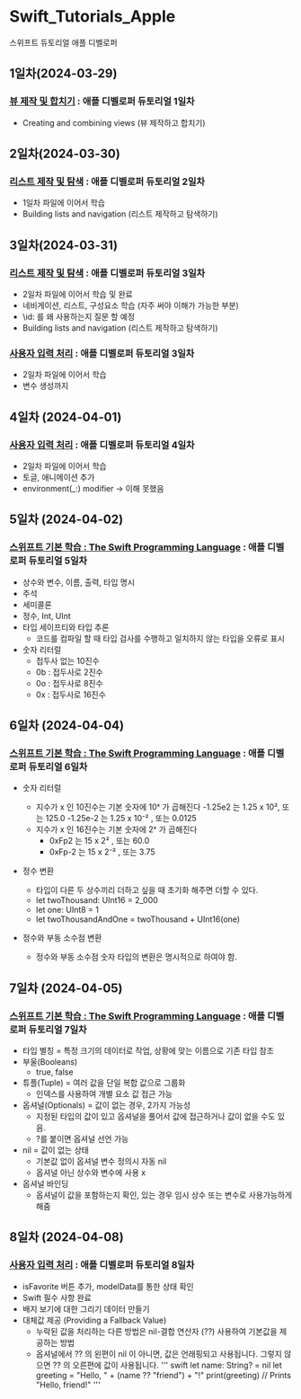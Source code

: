 # Swift_Tutorials_Apple
스위프트 듀토리얼 애플 디벨로퍼

## 1일차(2024-03-29)
### [뷰 제작 및 합치기](https://github.com/MFGangP/Swift_Tutorials_Apple/tree/main/SwiftUI%20essentials/Introducing%20SwiftUI) : 애플 디벨로퍼 듀토리얼 1일차

- Creating and combining views (뷰 제작하고 합치기)

## 2일차(2024-03-30)
### [리스트 제작 및 탐색](https://github.com/MFGangP/Swift_Tutorials_Apple/tree/main/SwiftUI%20essentials/Introducing%20SwiftUI) : 애플 디벨로퍼 듀토리얼 2일차

- 1일차 파일에 이어서 학습
- Building lists and navigation (리스트 제작하고 탐색하기)

## 3일차(2024-03-31)
### [리스트 제작 및 탐색](https://github.com/MFGangP/Swift_Tutorials_Apple/tree/main/SwiftUI%20essentials/Introducing%20SwiftUI) : 애플 디벨로퍼 듀토리얼 3일차

- 2일차 파일에 이어서 학습 및 완료
- 네비게이션, 리스트, 구성요소 학습 (자주 써야 이해가 가능한 부분)
- \id: 를 왜 사용하는지 질문 할 예정
- Building lists and navigation (리스트 제작하고 탐색하기)

### [사용자 입력 처리](https://github.com/MFGangP/Swift_Tutorials_Apple/tree/main/SwiftUI%20essentials/Introducing%20SwiftUI) : 애플 디벨로퍼 듀토리얼 3일차

- 2일차 파일에 이어서 학습
- 변수 생성까지

## 4일차 (2024-04-01)
### [사용자 입력 처리](https://github.com/MFGangP/Swift_Tutorials_Apple/tree/main/SwiftUI%20essentials/Introducing%20SwiftUI) : 애플 디벨로퍼 듀토리얼 4일차

- 2일차 파일에 이어서 학습
- 토글, 애니메이션 추가
- environment(_:) modifier -> 이해 못했음

## 5일차 (2024-04-02)
### [스위프트 기본 학습 : The Swift Programming Language](https://bbiguduk.gitbook.io/swift/language-guide-1/the-basics) : 애플 디벨로퍼 듀토리얼 5일차

- 상수와 변수, 이름, 출력, 타입 명시
- 주석
- 세미콜론
- 정수, Int, UInt
- 타입 세이프티와 타입 추론
    - 코드를 컴파일 할 때 타입 검사를 수행하고 일치하지 않는 타입을 오류로 표시
- 숫자 리터럴
    - 접두사 없는 10진수
    - 0b : 접두사로 2진수
    - 0o : 접두사로 8진수
    - 0x : 접두사로 16진수

## 6일차 (2024-04-04)
### [스위프트 기본 학습 : The Swift Programming Language](https://bbiguduk.gitbook.io/swift/language-guide-1/the-basics) : 애플 디벨로퍼 듀토리얼 6일차

- 숫자 리터럴
    - 지수가 x 인 10진수는 기본 숫자에 10ˣ 가 곱해진다
        -1.25e2 는 1.25 x 10², 또는 125.0
        -1.25e-2 는 1.25 x 10⁻² , 또는 0.0125
    - 지수가 x 인 16진수는 기본 숫자에 2ˣ 가 곱해진다
        - 0xFp2 는 15 x 2² , 또는 60.0
        - 0xFp-2 는 15 x 2⁻² , 또는 3.75
- 정수 변환
    - 타입이 다른 두 상수끼리 더하고 싶을 때 초기화 해주면 더할 수 있다.
    - let twoThousand: UInt16 = 2_000
    - let one: UInt8 = 1
    - let twoThousandAndOne = twoThousand + UInt16(one)

- 정수와 부동 소수점 변환
    - 정수와 부동 소수점 숫자 타입의 변환은 명시적으로 하여야 함.
    
## 7일차 (2024-04-05)
### [스위프트 기본 학습 : The Swift Programming Language](https://bbiguduk.gitbook.io/swift/language-guide-1/the-basics) : 애플 디벨로퍼 듀토리얼 7일차

- 타입 별칭 = 특정 크기의 데이터로 작업, 상황에 맞는 이름으로 기존 타입 참조
- 부울(Booleans)
    - true, false
- 튜플(Tuple) = 여러 값을 단일 복합 값으로 그룹화
    - 인덱스를 사용하여 개별 요소 값 접근 가능
- 옵셔널(Optionals) = 값이 없는 경우, 2가지 가능성
    - 지정된 타입의 값이 있고 옵셔널을 풀어서 값에 접근하거나 값이 없을 수도 있음.
    - ?를 붙이면 옵셔널 선언 가능
- nil = 값이 없는 상태
    - 기본값 없이 옵셔널 변수 정의시 자동 nil
    - 옵셔널 아닌 상수와 변수에 사용 x
- 옵셔널 바인딩
    - 옵셔널이 값을 포함하는지 확인, 있는 경우 임시 상수 또는 변수로 사용가능하게 해줌
    
## 8일차 (2024-04-08)
### [사용자 입력 처리](https://github.com/MFGangP/Swift_Tutorials_Apple/tree/main/SwiftUI%20essentials/Introducing%20SwiftUI) : 애플 디벨로퍼 듀토리얼 8일차

- isFavorite 버튼 추가, modelData를 통한 상태 확인
- Swift 필수 사항 완료
- 배지 보기에 대한 그리기 데이터 만들기
- 대체값 제공 (Providing a Fallback Value)
    - 누락된 값을 처리하는 다른 방법은 nil-결합 연산자 (??) 사용하여 기본값을 제공하는 방법
    - 옵셔널에서 ?? 의 왼편이 nil 이 아니면, 값은 언래핑되고 사용됩니다. 그렇지 않으면 ?? 의 오른편에 값이 사용됩니다. 
    ''' swift
    let name: String? = nil
    let greeting = "Hello, " + (name ?? "friend") + "!"
    print(greeting)
    // Prints "Hello, friend!"
    '''
